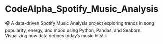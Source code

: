 # CodeAlpha_Spotify_Music_Analysis
🎧 A data-driven Spotify Music Analysis project exploring trends in song popularity, energy, and mood using Python, Pandas, and Seaborn. Visualizing how data defines today’s music hits! 🎶
